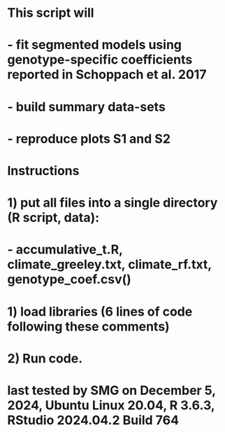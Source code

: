 # This script will 
#  - fit segmented models using genotype-specific coefficients reported in Schoppach et al. 2017
#  - build summary data-sets
#  - reproduce plots S1 and S2

# Instructions
# 1) put all files into a single directory (R script, data):
#       - accumulative_t.R, climate_greeley.txt, climate_rf.txt, genotype_coef.csv()
# 1) load libraries (6 lines of code following these comments)
# 2) Run code.  

# last tested by SMG on December 5, 2024, Ubuntu Linux 20.04, R 3.6.3, RStudio 2024.04.2 Build 764
